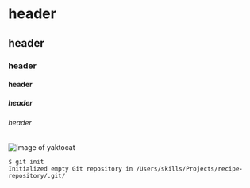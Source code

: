 # header
## header
### header
#### header
##### header
###### header


![image of yaktocat](https://github.com/Krista-Mathis/skills-communicate-using-markdown/assets/121120679/fc939737-c143-4e0f-8af2-4bd45caa8289)


```
$ git init
Initialized empty Git repository in /Users/skills/Projects/recipe-repository/.git/
```
